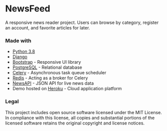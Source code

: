 # NewsFeed
A responsive news reader project. Users can browse by category, register an account, and favorite articles for later.

### Made with
* [Python 3.8](https://www.python.org/downloads/)
* [Django](https://www.djangoproject.com/)
* [Bootstrap](https://getbootstrap.com/.org) - Responsive UI library
* [PostgreSQL](https://www.postgresql.org/) - Relational database
* [Celery](https://docs.celeryproject.org/en/stable/) - Asynchronous task queue scheduler
* [Redis](https://redis.io/) - Acting as a broker for Celery
* [NewsAPI](https://newsapi.org/) - JSON API for live news data
* Demo hosted on [Heroku](https://www.heroku.com/platform) - Cloud application platform

### Legal
This project includes open source software licensed under the MIT License. In compliance with this license, all copies and substantial portions of the licensed software retains the original copyright and license notices.
